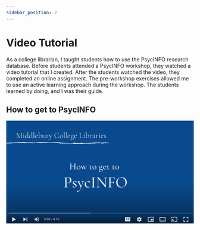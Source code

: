 ```yaml
---
sidebar_position: 2
---
```


# Video Tutorial

As a college librarian, I taught students how to use the PsycINFO research database. Before students attended a PsycINFO workshop, they watched a video tutorial that I created. After the students watched the video, they completed an online assignment. The pre-workshop exercises allowed me to use an active learning approach during the workshop. The students learned by doing, and I was their guide.

## How to get to PsycINFO

[![video-tutorial](/img/video-tutorial-400px.png)](https://youtu.be/Ax0Uag3qpA4)